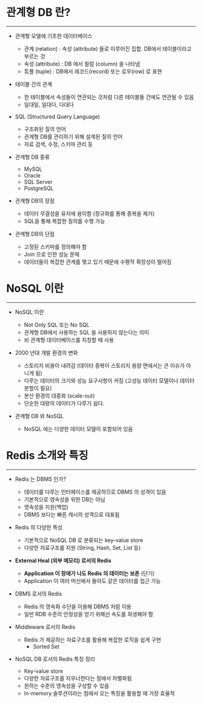 
# 관계형 DB 란?

---

- 관계형 모델에 기초한 데이터베이스
    - 관계 (relation) : 속성 (attribute) 들로 이루어진 집합. DB에서 테이블이라고 부르는 것
    - 속성 (attribute) : DB 에서 컬럼 (column) 을 나타냄
    - 튜플 (tuple) : DB에서 레코드(record) 또는 로우(row) 로 표현


- 테이블 간의 관계
    - 한 테이블에서 속성들이 연관되는 것처럼 다른 테이블들 간에도 연관될 수 있음
    - 일대일, 일대다, 다대다


- SQL (Structured Query Language)
    - 구조화된 질의 언어
    - 관계형 DB를 관리하기 위해 설계된 질의 언어
    - 자료 검색, 수정, 스키마 관리 등


- 관계형 DB 종류
    - MySQL
    - Oracle
    - SQL Server
    - PostgreSQL


- 관계형 DB의 장점
    - 데이터 무결성을 유지에 용이함 (정규화를 통해 중복을 제거)
    - SQL을 통해 복잡한 질의를 수행 가능


- 관계형 DB의 단점
    - 고정된 스키마를 정의해야 함
    - Join 으로 인한 성능 문제
    - 데이터들이 복잡한 관계를 맺고 있기 때문에 수평적 확장성이 떨어짐



# NoSQL 이란

---

- NoSQL 이란
    - Not Only SQL 또는 No SQL
    - 관계형 DB에서 사용하는 SQL 을 사용하지 않는다는 의미
    - 비 관계형 데이터베이스를 지칭할 때 사용


- 2000 년대 개발 환경의 변화
    - 스토리지 비용이 내려감 (데이터 중복이 스토리지 용량 면에서는 큰 이슈가 아니게 됨)
    - 다루는 데이터의 크기와 성능 요구사항이 커짐 (고성능 데이터 모델이나 데이터 분할이 필요)
    - 분산 환경의 대중화 (scale-out)
    - 단순한 대량의 데이터가 다루기 쉽다.


- 관계형 DB 와 NoSQL
    - NoSQL 에는 다양한 데이터 모델이 포함되어 있음


# Redis 소개와 특징

---

- Redis 는 DBMS 인가?
  - 데이터를 다루는 인터페이스를 제공하므로 DBMS 의 성격이 있음
  - 기본적으로 영속성을 위한 DB는 아님
  - 영속성을 지원(백업)
  - DBMS 보다는 빠른 캐시의 성격으로 대표됨


- Redis 의 다양한 특성
  - 기본적으로 NoSQL DB 로 분류되는 key-value store
  - 다양한 자료구조를 지원 (String, Hash, Set, List 등)


- **External Heal (외부 메모리) 로서의 Redis**
  - **Application 이 장애가 나도 Redis 의 데이터는 보존** (단기)
  - Application 이 여러 머신에서 돌아도 같은 데이터를 접근 가능


- DBMS 로서의 Redis
  - Redis 의 영속화 수단을 이용해 DBMS 처럼 이용
  - 일반 RDB 수준의 안정성을 얻기 위해선 속도를 희생해야 함


- Middleware 로서의 Redis
  - Redis 가 제공하는 자료구조를 활용해 복잡한 로직을 쉽게 구현
    - Sorted Set


- NoSQL DB 로서의 Redis 특징 정리
  - Key-value store
  - 다양한 자료구조를 지우너한다는 점에서 차별화됨
  - 원하는 수준의 영속성을 구성할 수 있음
  - In-memory 솔루션이라는 점에서 오는 특징을 활용할 때 가장 효율적

